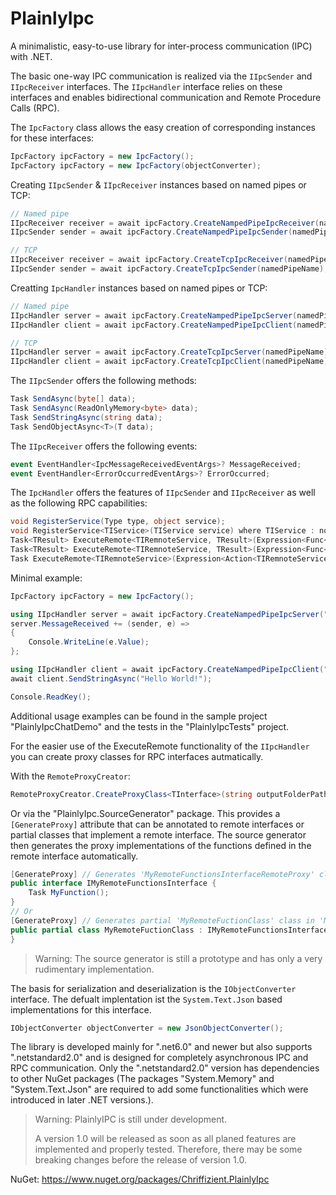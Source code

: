 # PlainlyIpc

A minimalistic, easy-to-use library for inter-process communication (IPC) with .NET.

The basic one-way IPC communication is realized via the `IIpcSender` and `IIpcReceiver` interfaces. The `IIpcHandler` interface relies on these interfaces and enables bidirectional communication and Remote Procedure Calls (RPC).

The `IpcFactory` class allows the easy creation of corresponding instances for these interfaces:
```csharp
IpcFactory ipcFactory = new IpcFactory();
IpcFactory ipcFactory = new IpcFactory(objectConverter);
```

Creating `IIpcSender` & `IIpcReceiver` instances based on named pipes or TCP:
```csharp
// Named pipe
IIpcReceiver receiver = await ipcFactory.CreateNampedPipeIpcReceiver(namedPipeName);
IIpcSender sender = await ipcFactory.CreateNampedPipeIpcSender(namedPipeName);

// TCP
IIpcReceiver receiver = await ipcFactory.CreateTcpIpcReceiver(namedPipeName);
IIpcSender sender = await ipcFactory.CreateTcpIpcSender(namedPipeName);
```

Creatting `IpcHandler` instances based on named pipes or TCP:
```csharp
// Named pipe
IIpcHandler server = await ipcFactory.CreateNampedPipeIpcServer(namedPipeName);
IIpcHandler client = await ipcFactory.CreateNampedPipeIpcClient(namedPipeName);

// TCP
IIpcHandler server = await ipcFactory.CreateTcpIpcServer(namedPipeName);
IIpcHandler client = await ipcFactory.CreateTcpIpcClient(namedPipeName);
```

The `IIpcSender` offers the following methods:
```csharp
Task SendAsync(byte[] data);
Task SendAsync(ReadOnlyMemory<byte> data);
Task SendStringAsync(string data);
Task SendObjectAsync<T>(T data);
```

The `IIpcReceiver` offers the following events:
```csharp
event EventHandler<IpcMessageReceivedEventArgs>? MessageReceived;
event EventHandler<ErrorOccurredEventArgs>? ErrorOccurred;
```

The `IpcHandler` offers the features of `IIpcSender` and `IIpcReceiver` as well as the following RPC capabilities:
```csharp
void RegisterService(Type type, object service);
void RegisterService<TIService>(TIService service) where TIService : notnull;
Task<TResult> ExecuteRemote<TIRemnoteService, TResult>(Expression<Func<TIRemnoteService, Task<TResult>>> func);
Task<TResult> ExecuteRemote<TIRemnoteService, TResult>(Expression<Func<TIRemnoteService, TResult>> func);
Task ExecuteRemote<TIRemnoteService>(Expression<Action<TIRemnoteService>> func);
```

Minimal example:
```csharp
IpcFactory ipcFactory = new IpcFactory();

using IIpcHandler server = await ipcFactory.CreateNampedPipeIpcServer("MyNamedPipe");
server.MessageReceived += (sender, e) =>
{
	Console.WriteLine(e.Value);
};

using IIpcHandler client = await ipcFactory.CreateNampedPipeIpcClient("MyNamedPipe");
await client.SendStringAsync("Hello World!");

Console.ReadKey();
```
Additional usage examples can be found in the sample project "PlainlyIpcChatDemo" and the tests in the "PlainlyIpcTests" project.

For the easier use of the ExecuteRemote functionality of the `IIpcHandler` you can create proxy classes for RPC interfaces autmatically.

With the `RemoteProxyCreator`:
```csharp
RemoteProxyCreator.CreateProxyClass<TInterface>(string outputFolderPath, string baseNamespace);
```
Or via the "PlainlyIpc.SourceGenerator" package. This provides a `[GenerateProxy]` attribute that can be annotated to remote interfaces or partial classes that implement a remote interface. The source generator then generates the proxy implementations of the functions defined in the remote interface automatically.
```csharp
[GenerateProxy] // Generates 'MyRemoteFunctionsInterfaceRemoteProxy' class in 'MyRemoteFunctionsInterfaceRemoteProxy.g.cs'
public interface IMyRemoteFunctionsInterface {
	Task MyFunction();
}
// Or
[GenerateProxy] // Generates partial 'MyRemoteFuctionClass' class in 'MyRemoteFuctionClass.g.cs'
public partial class MyRemoteFuctionClass : IMyRemoteFunctionsInterface {
}
```

> Warning: The source generator is still a prototype and has only a very rudimentary implementation.

The basis for serialization and deserialization is the `IObjectConverter` interface. The defualt implentation ist the `System.Text.Json` based implementations for this interface.
```csharp
IObjectConverter objectConverter = new JsonObjectConverter();
```

The library is developed mainly for ".net6.0" and newer but also supports ".netstandard2.0" and is designed for completely asynchronous IPC and RPC communication. Only the ".netstandard2.0" version has dependencies to other NuGet packages (The packages "System.Memory" and "System.Text.Json" are required to add some functionalities which were introduced in later .NET versions.).

> Warning: PlainlyIPC is still under development. 
>
> A version 1.0 will be released as soon as all planed features are implemented and properly tested. Therefore, there may be some breaking changes before the release of version 1.0.

NuGet: https://www.nuget.org/packages/Chriffizient.PlainlyIpc
